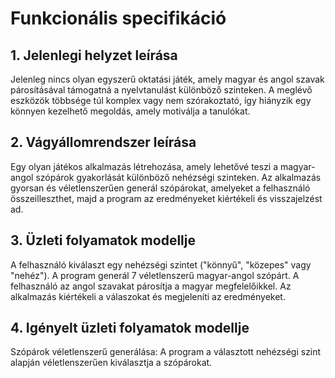 # Funkcionális specifikáció
## 1. Jelenlegi helyzet leírása
Jelenleg nincs olyan egyszerű oktatási játék, amely magyar és angol szavak párosításával támogatná a nyelvtanulást különböző szinteken. A meglévő eszközök többsége túl komplex vagy nem szórakoztató, így hiányzik egy könnyen kezelhető megoldás, amely motiválja a tanulókat.
## 2. Vágyállomrendszer leírása
Egy olyan játékos alkalmazás létrehozása, amely lehetővé teszi a magyar-angol szópárok gyakorlását különböző nehézségi szinteken. Az alkalmazás gyorsan és véletlenszerűen generál szópárokat, amelyeket a felhasználó összeilleszthet, majd a program az eredményeket kiértékeli és visszajelzést ad.
## 3. Üzleti folyamatok modellje
A felhasználó kiválaszt egy nehézségi szintet ("könnyű", "közepes" vagy "nehéz").
A program generál 7 véletlenszerű magyar-angol szópárt. A felhasználó az angol szavakat párosítja a magyar megfelelőikkel.
Az alkalmazás kiértékeli a válaszokat és megjeleníti az eredményeket.
## 4. Igényelt üzleti folyamatok modellje
Szópárok véletlenszerű generálása: A program a választott nehézségi szint alapján véletlenszerűen kiválasztja a szópárokat.